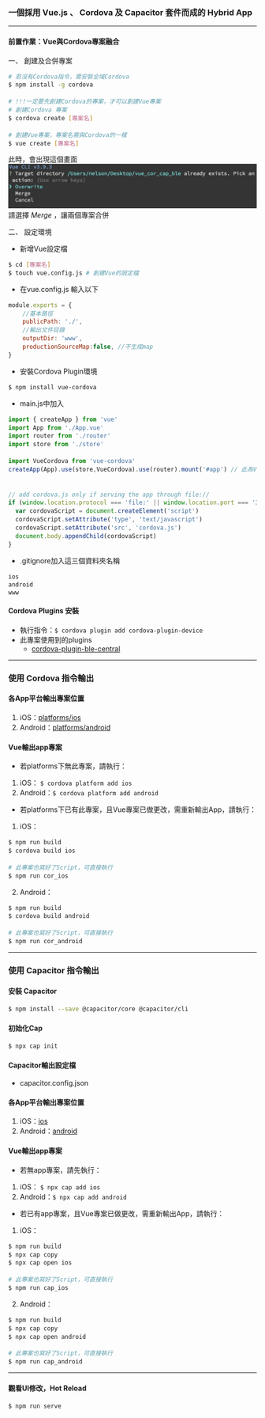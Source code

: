 ### 一個採用 Vue.js 、 Cordova 及 Capacitor 套件而成的 Hybrid App
---
#### 前置作業：Vue與Cordova專案融合
一、 創建及合併專案
```bash
# 若沒有Cordova指令，需安裝全域Cordova
$ npm install -g cordova

# !!!一定要先創建Cordova的專案，才可以創建Vue專案
# 創建Cordova 專案
$ cordova create [專案名]

# 創建Vue專案，專案名需與Cordova的一樣
$ vue create [專案名]
```
此時，會出現這個畫面  
![VueMergeCor](src/assets/VueMergeCor.png)  
請選擇 *Merge* ，讓兩個專案合併  

二、 設定環境
- 新增Vue設定檔
```bash
$ cd [專案名]
$ touch vue.config.js # 創建Vue的設定檔
```   

- 在vue.config.js 輸入以下
```js
module.exports = {
    //基本路徑
	publicPath: './',
	//輸出文件目錄
    outputDir: 'www',
    productionSourceMap:false, //不生成map
}
```

- 安裝Cordova Plugin環境
```bash
$ npm install vue-cordova
```

- main.js中加入  
```js
import { createApp } from 'vue'
import App from './App.vue'
import router from './router'
import store from './store'

import VueCordova from 'vue-cordova'
createApp(App).use(store,VueCordova).use(router).mount('#app') // 此為Vue 3.0用法


// add cordova.js only if serving the app through file://
if (window.location.protocol === 'file:' || window.location.port === '3000') {
  var cordovaScript = document.createElement('script')
  cordovaScript.setAttribute('type', 'text/javascript')
  cordovaScript.setAttribute('src', 'cordova.js')
  document.body.appendChild(cordovaScript)
}
```

- .gitignore加入這三個資料夾名稱
```
ios
android
www
```

#### Cordova Plugins 安裝
- 執行指令：```$ cordova plugin add cordova-plugin-device```
- 此專案使用到的plugins
    - [cordova-plugin-ble-central](https://github.com/don/cordova-plugin-ble-central)

---
### 使用 Cordova 指令輸出
#### 各App平台輸出專案位置
1) iOS：[platforms/ios](platforms/ios)
2) Android：[platforms/android](platforms/android)

#### Vue輸出app專案
- 若platforms下無此專案，請執行：  
1) iOS： ```$ cordova platform add ios```  
2) Android：```$ cordova platform add android```

- 若platforms下已有此專案，且Vue專案已做更改，需重新輸出App，請執行：
1) iOS： 
```bash
$ npm run build
$ cordova build ios

# 此專案也寫好了Script，可直接執行
$ npm run cor_ios
```

2) Android：
```bash
$ npm run build
$ cordova build android

# 此專案也寫好了Script，可直接執行
$ npm run cor_android
```
---
### 使用 Capacitor 指令輸出
#### 安裝 Capacitor
```bash
$ npm install --save @capacitor/core @capacitor/cli
```

#### 初始化Cap
```bash
$ npx cap init
```

#### Capacitor輸出設定檔
- capacitor.config.json

#### 各App平台輸出專案位置
1) iOS：[ios](./ios)
2) Android：[android](./android)

#### Vue輸出app專案
- 若無app專案，請先執行：  
1) iOS： ```$ npx cap add ios```  
2) Android：```$ npx cap add android```  

- 若已有app專案，且Vue專案已做更改，需重新輸出App，請執行：
1) iOS： 
```bash
$ npm run build
$ npx cap copy
$ npx cap open ios

# 此專案也寫好了Script，可直接執行
$ npm run cap_ios
```

2) Android：
```bash
$ npm run build
$ npx cap copy
$ npx cap open android

# 此專案也寫好了Script，可直接執行
$ npm run cap_android
```
---
#### 觀看UI修改，Hot Reload
```bash
$ npm run serve
```
